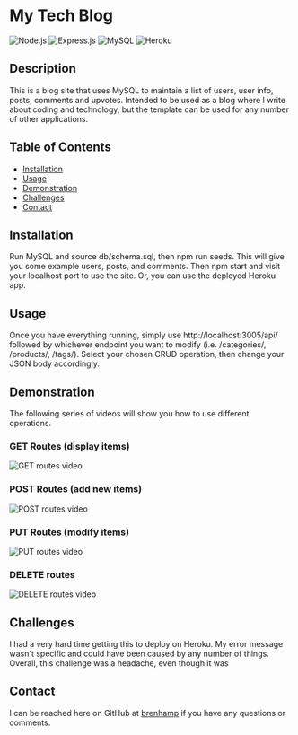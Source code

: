 # My Tech Blog

![Node.js](https://img.shields.io/badge/Node.js-43853D?style=for-the-badge&logo=node.js&logoColor=white)
![Express.js](https://img.shields.io/badge/Express.js-404D59?style=for-the-badge)
![MySQL](https://img.shields.io/badge/MySQL-00000F?style=for-the-badge&logo=mysql&logoColor=white)
![Heroku](https://img.shields.io/badge/Heroku-430098?style=for-the-badge&logo=heroku&logoColor=white)

## Description

This is a blog site that uses MySQL to maintain a list of users, user info, posts, comments and upvotes. Intended to be used as a blog where I write about coding and technology, but the template can be used for any number of other applications.

## Table of Contents

- [Installation](#installation)
- [Usage](#usage)
- [Demonstration](#demonstration)
- [Challenges](#challenges)
- [Contact](#contact)

## Installation

Run MySQL and source db/schema.sql, then npm run seeds. This will give you some example users, posts, and comments. Then npm start and visit your localhost port to use the site. Or, you can use the deployed Heroku app.

## Usage

Once you have everything running, simply use http://localhost:3005/api/ followed by whichever endpoint you want to modify (i.e. /categories/, /products/, /tags/). Select your chosen CRUD operation, then change your JSON body accordingly.

## Demonstration

The following series of videos will show you how to use different operations.

### GET Routes (display items)

![GET routes video](./assets/get_routes.gif)

### POST Routes (add new items)

![POST routes video](./assets/post_routes.gif)

### PUT Routes (modify items)

![PUT routes video](./assets/put_routes.gif)

### DELETE routes

![DELETE routes video](./assets/delete_routes.gif)

## Challenges

I had a very hard time getting this to deploy on Heroku. My error message wasn't specific and could have been caused by any number of things. Overall, this challenge was a headache, even though it was 

## Contact

I can be reached here on GitHub at [brenhamp](https://github.com/brenhamp) if you have any questions or comments.
